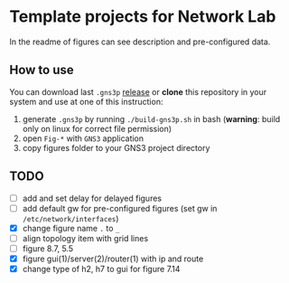 # Template projects for Network Lab

In the readme of figures can see description and pre-configured data.

## How to use

You can download last `.gns3p` [release](https://github.com/UT-Network-Lab/gns3-figures/releases/latest) or **clone** this repository in your system and use at one of this instruction:

1) generate `.gns3p` by running `./build-gns3p.sh` in bash (**warning**: build only on linux for correct file permission)
2) open `Fig-*` with `GNS3` application
3) copy figures folder to your GNS3 project directory

## TODO

* [ ] add and set delay for delayed figures
* [ ] add default gw for pre-configured figures (set gw in `/etc/network/interfaces`)
* [X] change figure name `.` to `_`
* [ ] align topology item with grid lines
* [ ] figure 8.7, 5.5
* [X] figure gui(1)/server(2)/router(1) with ip and route
* [X] change type of h2, h7 to gui for figure 7.14
